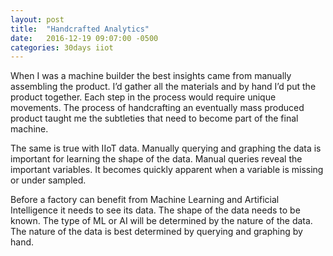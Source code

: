 ```yaml
---
layout: post
title:  "Handcrafted Analytics"
date:   2016-12-19 09:07:00 -0500
categories: 30days iiot
---
```

When I was a machine builder the best insights came from manually assembling the product. I’d gather all the materials and by hand I’d put the product together. Each step in the process would require unique movements. The process of handcrafting an eventually mass produced product taught me the subtleties that need to become part of the final machine.

The same is true with IIoT data. Manually querying and graphing the data is important for learning the shape of the data. Manual queries reveal the important variables. It becomes quickly apparent when a variable is missing or under sampled. 

Before a factory can benefit from Machine Learning and Artificial Intelligence it needs to see its data. The shape of the data needs to be known. The type of ML or AI will be determined by the nature of the data. The nature of the data is best determined by querying and graphing by hand.